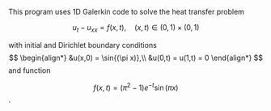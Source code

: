 This program uses 1D Galerkin code to solve the heat transfer problem

$$u_t - u_{xx} = f(x,t), \quad (x,t) \in (0,1) \times (0,1)$$	

with initial and Dirichlet boundary conditions
$$
\begin{align*}
	&u(x,0) = \sin{(\pi x)},\\
	&u(0,t) = u(1,t) = 0
\end{align*}
$$
and function 

$$f(x,t) = (\pi^2 - 1)e^{-t} \sin{(\pi x)}$$.
